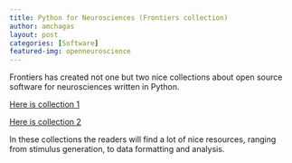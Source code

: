 ```yaml
---
title: Python for Neurosciences (Frontiers collection)
author: amchagas
layout: post
categories: [Software]
featured-img: openneuroscience
---
```

Frontiers has created not one but two nice collections about open source software for neurosciences written in Python.

[Here is collection 1](http://journal.frontiersin.org/researchtopic/8/python-in-neuroscience)

[Here is collection 2](http://journal.frontiersin.org/researchtopic/1591/python-in-neuroscience-ii)

In these collections the readers will find a lot of nice resources, ranging from stimulus generation, to data formatting and analysis.
